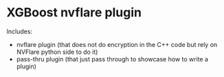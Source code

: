 # XGBoost nvflare plugin

Includes:
  - nvflare plugin (that does not do encryption in the C++ code but rely on NVFlare python side to do it)
  - pass-thru plugin (that just pass through to showcase how to write a plugin)
